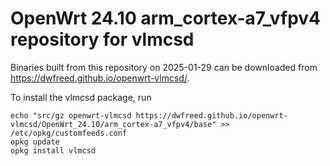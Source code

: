 OpenWrt 24.10 arm_cortex-a7_vfpv4 repository for vlmcsd
========

Binaries built from this repository on 2025-01-29 can be downloaded from <https://dwfreed.github.io/openwrt-vlmcsd/>.

To install the vlmcsd package, run

```
echo "src/gz openwrt-vlmcsd https://dwfreed.github.io/openwrt-vlmcsd/OpenWrt_24.10/arm_cortex-a7_vfpv4/base" >> /etc/opkg/customfeeds.conf
opkg update
opkg install vlmcsd
```
